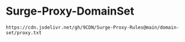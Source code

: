 # Surge-Proxy-DomainSet

```
https://cdn.jsdelivr.net/gh/9CDN/Surge-Proxy-Rules@main/domain-set/proxy.txt
```
